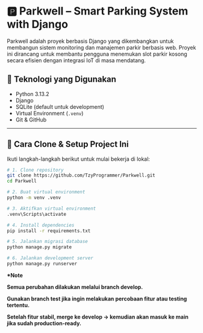 # 🅿️ Parkwell – Smart Parking System with Django

Parkwell adalah proyek berbasis Django yang dikembangkan untuk membangun sistem monitoring dan manajemen parkir berbasis web. Proyek ini dirancang untuk membantu pengguna menemukan slot parkir kosong secara efisien dengan integrasi IoT di masa mendatang.

## 🚀 Teknologi yang Digunakan
- Python 3.13.2
- Django
- SQLite (default untuk development)
- Virtual Environment (`.venv`)
- Git & GitHub

---

## 🔧 Cara Clone & Setup Project Ini

Ikuti langkah-langkah berikut untuk mulai bekerja di lokal:

```bash
# 1. Clone repository
git clone https://github.com/TzyProgrammer/Parkwell.git
cd Parkwell

# 2. Buat virtual environment
python -m venv .venv

# 3. Aktifkan virtual environment
.venv\Scripts\activate

# 4. Install dependencies
pip install -r requirements.txt

# 5. Jalankan migrasi database
python manage.py migrate

# 6. Jalankan development server
python manage.py runserver
```

<b>*Note<b>  

Semua perubahan dilakukan melalui branch develop.  

Gunakan branch test jika ingin melakukan percobaan fitur atau testing tertentu.

Setelah fitur stabil, merge ke develop → kemudian akan masuk ke main jika sudah production-ready.

